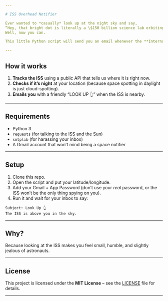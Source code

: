 ```yaml
---

# ISS Overhead Notifier

Ever wanted to *casually* look up at the night sky and say,
“Hey, that bright dot is literally a \$150 billion science lab orbiting Earth at 28,000 km/h”?
Well, now you can.

This little Python script will send you an email whenever the **International Space Station (ISS)** is flying right above your location *and* it’s dark enough to actually see it. No telescope, no NASA job, just… Gmail.

---
```


## How it works

1. **Tracks the ISS** using a public API that tells us where it is right now.
2. **Checks if it’s night** at your location (because space spotting in daylight is just cloud-spotting).
3. **Emails you** with a friendly “LOOK UP 👆” when the ISS is nearby.

---

## Requirements

* Python 3
* `requests` (for talking to the ISS and the Sun)
* `smtplib` (for harassing your inbox)
* A Gmail account that won’t mind being a space notifier

---

## Setup

1. Clone this repo.
2. Open the script and put your latitude/longitude.
3. Add your Gmail + App Password (don’t use your *real* password, or the ISS won’t be the only thing spying on you).
4. Run it and wait for your inbox to say:

```
Subject: Look Up 👆
The ISS is above you in the sky.
```

---

## Why?

Because looking at the ISS makes you feel small, humble, and slightly jealous of astronauts.

---

##  License

This project is licensed under the **MIT License** – see the [LICENSE](LICENSE) file for details.

---
